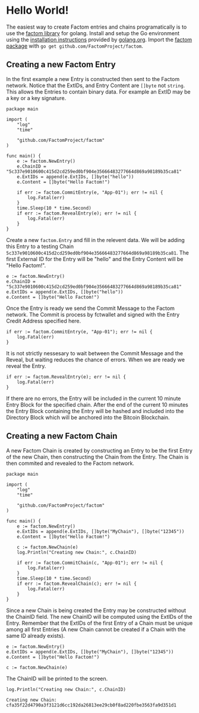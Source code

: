 Hello World!
===

The easiest way to create Factom entries and chains programatically is to use the [factom library](http://github.com/FactomProject/factom) for golang. Install and setup the Go environment using the [installation instructions](https://golang.org/doc/install) provided by [golang.org](http://golang.org). Import the [factom package](https://github.com/FactomProject/factom) with ``go get github.com/FactomProject/factom``.

Creating a new Factom Entry
---
In the first example a new Entry is constructed then sent to the Factom network. Notice that the ExtIDs, and Entry Content are ``[]byte`` not ``string``. This allows the Entries to contain binary data. For example an ExtID may be a key or a key signature.

	package main
	
	import (
		"log"
		"time"
		
		"github.com/FactomProject/factom"
	)
	
	func main() {
		e := factom.NewEntry()
		e.ChainID = "5c337e9010600c415d2cd259ed0bf904e35666483277664d869a98189b35ca81"
		e.ExtIDs = append(e.ExtIDs, []byte("hello"))
		e.Content = []byte("Hello Factom!")
		
		if err := factom.CommitEntry(e, "App-01"); err != nil {
			log.Fatal(err)
		}
		time.Sleep(10 * time.Second)
		if err := factom.RevealEntry(e); err != nil {
			log.Fatal(err)
		}
	}
	
Create a new ``factom.Entry`` and fill in the relevent data. We will be adding this Entry to a testing Chain ``5c337e9010600c415d2cd259ed0bf904e35666483277664d869a98189b35ca81``. The first External ID for the Entry will be "hello" and the Entry Content will be "Hello Factom!".

	e := factom.NewEntry()
	e.ChainID = "5c337e9010600c415d2cd259ed0bf904e35666483277664d869a98189b35ca81"
	e.ExtIDs = append(e.ExtIDs, []byte("hello"))
	e.Content = []byte("Hello Factom!")

Once the Entry is ready we send the Commit Message to the Factom network. The Commit is process by fctwallet and signed with the Entry Credit Address specified here.

	if err := factom.CommitEntry(e, "App-01"); err != nil {
		log.Fatal(err)
	}

It is not strictly nessesary to wait between the Commit Message and the Reveal, but waiting reduces the chance of errors. When we are ready we reveal the Entry.

	if err := factom.RevealEntry(e); err != nil {
		log.Fatal(err)
	}

If there are no errors, the Entry will be included in the current 10 minute Entry Block for the specified chain. After the end of the current 10 minutes the Entry Block containing the Entry will be hashed and included into the Directory Block which will be anchored into the Bitcoin Blockchain.

Creating a new Factom Chain
---
A new Factom Chain is created by constructing an Entry to be the first Entry of the new Chain, then constructing the Chain from the Entry. The Chain is then commited and revealed to the Factom network.

	package main
	
	import (
		"log"
		"time"
		
		"github.com/FactomProject/factom"
	)
	
	func main() {
		e := factom.NewEntry()
		e.ExtIDs = append(e.ExtIDs, []byte("MyChain"), []byte("12345"))
		e.Content = []byte("Hello Factom!")
		
		c := factom.NewChain(e)
		log.Println("Creating new Chain:", c.ChainID)
		
		if err := factom.CommitChain(c, "App-01"); err != nil {
			log.Fatal(err)
		}
		time.Sleep(10 * time.Second)
		if err := factom.RevealChain(c); err != nil {
			log.Fatal(err)
		}
	}

Since a new Chain is being created the Entry may be constructed without the ChainID field. The new ChainID will be computed using the ExtIDs of the Entry. Remember that the ExtIDs of the first Entry of a Chain must be unique among all first Entries (A new Chain cannot be created if a Chain with the same ID already exists). 

	e := factom.NewEntry()
	e.ExtIDs = append(e.ExtIDs, []byte("MyChain"), []byte("12345"))
	e.Content = []byte("Hello Factom!")
	
	c := factom.NewChain(e)
	
The ChainID will be printed to the screen.

	log.Println("Creating new Chain:", c.ChainID)

``Creating new Chain: cfa35f22d4790a3f3121d6cc192da26813ee29cb0f8ad220fbe3563fa9d351d1``
